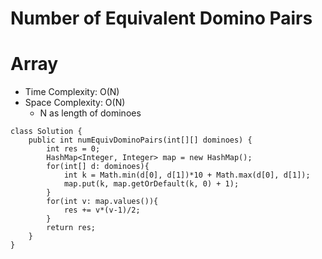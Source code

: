 # Number of Equivalent Domino Pairs
# Array
* Time Complexity: O(N)
* Space Complexity: O(N)
	* N as length of dominoes
```
class Solution {
    public int numEquivDominoPairs(int[][] dominoes) {
        int res = 0;
        HashMap<Integer, Integer> map = new HashMap();
        for(int[] d: dominoes){
            int k = Math.min(d[0], d[1])*10 + Math.max(d[0], d[1]);
            map.put(k, map.getOrDefault(k, 0) + 1);
        }
        for(int v: map.values()){
            res += v*(v-1)/2; 
        }
        return res;
    }
}
```